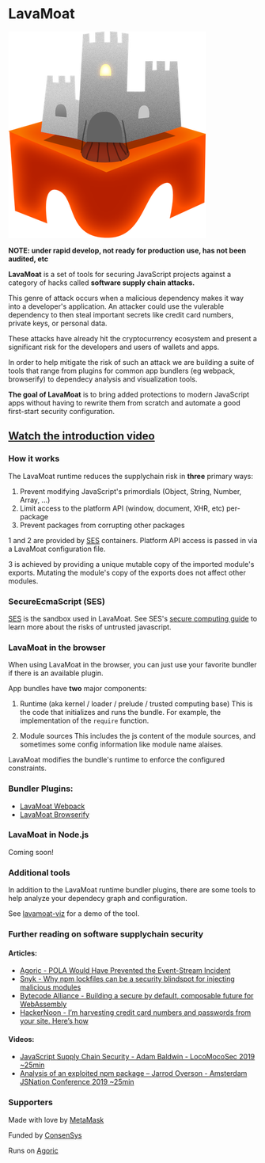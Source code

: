 # LavaMoat

![LavaMoat](./assets/lavamoat-logo.png "Introduction to LavaMoat")

**NOTE: under rapid develop, not ready for production use, has not been audited, etc**

  **LavaMoat** is a set of tools for securing JavaScript projects against a category of hacks called **software supply chain attacks.**

  This genre of attack occurs when a malicious dependency makes it way into a developer's application. An attacker could use the vulerable dependency to then steal important secrets like credit card numbers, private keys, or personal data.

  These attacks have already hit the cryptocurrency ecosystem and present a significant risk for the developers and users of wallets and apps.

  In order to help mitigate the risk of such an attack we are building a suite of tools that range from plugins for common app bundlers (eg webpack, browserify) to dependecy analysis and visualization tools.

  **The goal of LavaMoat** is to bring added protections to modern JavaScript apps without having to rewrite them from scratch and automate a good first-start security configuration.


## [Watch the introduction video](https://www.youtube.com/watch?v=pOTEJy_FqIA)


### How it works

The LavaMoat runtime reduces the supplychain risk in **three** primary ways:
  1. Prevent modifying JavaScript's primordials (Object, String, Number, Array, ...)
  2. Limit access to the platform API (window, document, XHR, etc) per-package
  3. Prevent packages from corrupting other packages

1 and 2 are provided by [SES][SesGithub] containers. Platform API access is passed in via a LavaMoat configuration file.

3 is achieved by providing a unique mutable copy of the imported module's exports. Mutating the module's copy of the exports does not affect other modules.

### SecureEcmaScript (SES)

[SES][SesGithub] is the sandbox used in LavaMoat. See SES's [secure computing guide](https://github.com/Agoric/SES/blob/master/docs/secure-coding-guide.md) to learn more about the risks of untrusted javascript.

### LavaMoat in the browser

When using LavaMoat in the browser, you can just use your favorite bundler if there is an available plugin.

App bundles have **two** major components:

1. Runtime (aka kernel / loader / prelude / trusted computing base)
This is the code that initializes and runs the bundle. For example, the implementation of the `require` function.

2. Module sources
This includes the js content of the module sources, and sometimes some config information like module name alaises.

LavaMoat modifies the bundle's runtime to enforce the configured constraints.


### Bundler Plugins:
  - [LavaMoat Webpack](./packages/webpack)
  - [LavaMoat Browserify](./packages/browserify)


### LavaMoat in Node.js

Coming soon!


### Additional tools

In addition to the LavaMoat runtime bundler plugins, there are some tools to help analyze your dependecy graph and configuration.

See [lavamoat-viz](https://github.com/LavaMoat/sesify-viz) for a demo of the tool.

### Further reading on software supplychain security

#### Articles:
- [Agoric - POLA Would Have Prevented the Event-Stream Incident](https://medium.com/agoric/pola-would-have-prevented-the-event-stream-incident-45653ecbda99)
- [Snyk - Why npm lockfiles can be a security blindspot for injecting malicious modules](https://snyk.io/blog/why-npm-lockfiles-can-be-a-security-blindspot-for-injecting-malicious-modules/)
- [Bytecode Alliance - Building a secure by default, composable future for WebAssembly](https://bytecodealliance.org/articles/announcing-the-bytecode-alliance)
- [HackerNoon - I’m harvesting credit card numbers and passwords from your site. Here’s how](https://medium.com/hackernoon/im-harvesting-credit-card-numbers-and-passwords-from-your-site-here-s-how-9a8cb347c5b5)

#### Videos:
- [JavaScript Supply Chain Security - Adam Baldwin - LocoMocoSec 2019 ~25min](https://www.youtube.com/watch?v=HDo2iOlkbyc)
- [Analysis of an exploited npm package – Jarrod Overson - Amsterdam JSNation Conference 2019  ~25min](https://www.youtube.com/watch?v=cvtt8TexqbU)

### Supporters

Made with love by [MetaMask](https://github.com/metamask/)

Funded by [ConsenSys](https://github.com/consensys)

Runs on [Agoric](https://github.com/agoric/)


[SesGithub]: https://github.com/agoric/SES

